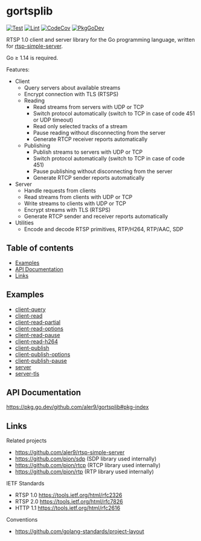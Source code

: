 
# gortsplib

[![Test](https://github.com/aler9/gortsplib/workflows/test/badge.svg)](https://github.com/aler9/gortsplib/actions?query=workflow:test)
[![Lint](https://github.com/aler9/gortsplib/workflows/lint/badge.svg)](https://github.com/aler9/gortsplib/actions?query=workflow:lint)
[![CodeCov](https://codecov.io/gh/aler9/gortsplib/branch/main/graph/badge.svg)](https://codecov.io/gh/aler9/gortsplib/branch/main)
[![PkgGoDev](https://pkg.go.dev/badge/github.com/aler9/gortsplib)](https://pkg.go.dev/github.com/aler9/gortsplib#pkg-index)

RTSP 1.0 client and server library for the Go programming language, written for [rtsp-simple-server](https://github.com/aler9/rtsp-simple-server).

Go &ge; 1.14 is required.

Features:

* Client
  * Query servers about available streams
  * Encrypt connection with TLS (RTSPS)
  * Reading
    * Read streams from servers with UDP or TCP
    * Switch protocol automatically (switch to TCP in case of code 451 or UDP timeout)
    * Read only selected tracks of a stream
    * Pause reading without disconnecting from the server
    * Generate RTCP receiver reports automatically
  * Publishing
    * Publish streams to servers with UDP or TCP
    * Switch protocol automatically (switch to TCP in case of code 451)
    * Pause publishing without disconnecting from the server
    * Generate RTCP sender reports automatically
* Server
  * Handle requests from clients
  * Read streams from clients with UDP or TCP
  * Write streams to clients with UDP or TCP
  * Encrypt streams with TLS (RTSPS)
  * Generate RTCP sender and receiver reports automatically
* Utilities
  * Encode and decode RTSP primitives, RTP/H264, RTP/AAC, SDP

## Table of contents

* [Examples](#examples)
* [API Documentation](#api-documentation)
* [Links](#links)

## Examples

* [client-query](examples/client-query/main.go)
* [client-read](examples/client-read/main.go)
* [client-read-partial](examples/client-read-partial/main.go)
* [client-read-options](examples/client-read-options/main.go)
* [client-read-pause](examples/client-read-pause/main.go)
* [client-read-h264](examples/client-read-h264/main.go)
* [client-publish](examples/client-publish/main.go)
* [client-publish-options](examples/client-publish-options/main.go)
* [client-publish-pause](examples/client-publish-pause/main.go)
* [server](examples/server/main.go)
* [server-tls](examples/server-tls/main.go)

## API Documentation

https://pkg.go.dev/github.com/aler9/gortsplib#pkg-index

## Links

Related projects

* https://github.com/aler9/rtsp-simple-server
* https://github.com/pion/sdp (SDP library used internally)
* https://github.com/pion/rtcp (RTCP library used internally)
* https://github.com/pion/rtp (RTP library used internally)

IETF Standards

* RTSP 1.0 https://tools.ietf.org/html/rfc2326
* RTSP 2.0 https://tools.ietf.org/html/rfc7826
* HTTP 1.1 https://tools.ietf.org/html/rfc2616

Conventions

* https://github.com/golang-standards/project-layout
